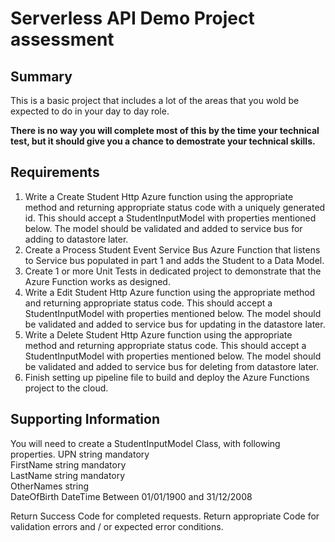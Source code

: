 # Serverless API Demo Project assessment

## Summary
This is a basic project that includes a lot of the areas that you wold be expected to do in your day to day role.

<B>There is no way you will complete most of this by the time your technical test, but it should
give you a chance to demostrate your technical skills.</b>

## Requirements
1. Write a Create Student Http Azure function using the appropriate method and returning appropriate status code with a uniquely generated id.  This should accept a StudentInputModel with properties mentioned below.  The model should be validated and added to service bus for adding to datastore later.
2. Create a Process Student Event Service Bus Azure Function that listens to Service bus populated in part 1 and adds the Student to a Data Model.
3. Create 1 or more Unit Tests in dedicated project to demonstrate that the Azure Function works as designed.
4. Write a Edit Student Http Azure function using the appropriate method and returning appropriate status code.  This should accept a StudentInputModel with properties mentioned below.  The model should be validated and added to service bus for updating in the datastore later.
5. Write a Delete Student Http Azure function using the appropriate method and returning appropriate status code.  This should accept a StudentInputModel with properties mentioned below.  The model should be validated and added to service bus for deleting from datastore later. 
6. Finish setting up pipeline file to build and deploy the Azure Functions project to the cloud.

## Supporting Information
You will need to create a StudentInputModel Class, with following properties.
UPN string mandatory<br/>
FirstName string mandatory<br/>
LastName string mandatory<br/>
OtherNames string<br/>
DateOfBirth DateTime Between 01/01/1900 and 31/12/2008

Return Success Code for  completed requests.
Return appropriate Code for validation errors and / or expected error conditions.

